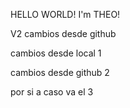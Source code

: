 

HELLO WORLD!
I'm THEO!

V2
cambios desde github

cambios desde local 1

cambios desde github 2

por si a caso va el 3
